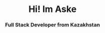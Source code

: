 <div id="header" align="center">
  <h1>Hi! Im Aske</h1>
  <h3>Full Stack Developer from Kazakhstan</h3>
</div>
